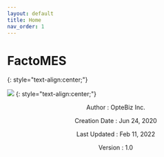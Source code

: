 ```yaml
---
layout: default
title: Home
nav_order: 1
---
```

# **FactoMES**
{: style="text-align:center;"}

![](./assets/images/optebiz-logo.png)
{: style="text-align:center;"} 

<center>
  <p>Author : OpteBiz Inc.</p>
  <p>Creation Date : Jun 24, 2020</p>
  <p>Last Updated : Feb 11, 2022</p>
  <p>Version : 1.0</p>
</center>

